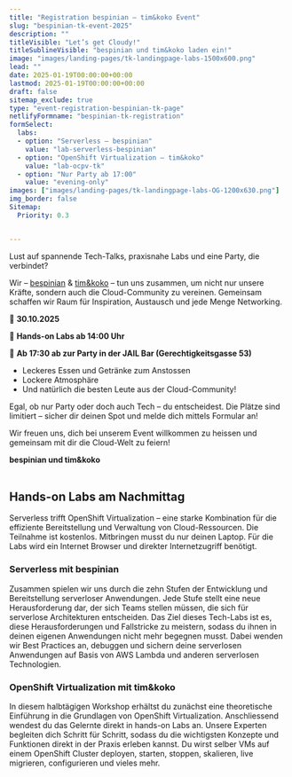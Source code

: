```yaml
---
title: "Registration bespinian – tim&koko Event"
slug: "bespinian-tk-event-2025"
description: ""
titleVisible: "Let’s get Cloudy!"
titleSublineVisible: "bespinian und tim&koko laden ein!"
image: "images/landing-pages/tk-landingpage-labs-1500x600.png"
lead: ""
date: 2025-01-19T00:00:00+00:00
lastmod: 2025-01-19T00:00:00+00:00
draft: false
sitemap_exclude: true
type: "event-registration-bespinian-tk-page"
netlifyFormname: "bespinian-tk-registration"
formSelect:
  labs:
  - option: "Serverless – bespinian"
    value: "lab-serverless-bespinian"
  - option: "OpenShift Virtualization – tim&koko"
    value: "lab-ocpv-tk"
  - option: "Nur Party ab 17:00"
    value: "evening-only"
images: ["images/landing-pages/tk-landingpage-labs-OG-1200x630.png"]
img_border: false
Sitemap:
  Priority: 0.3


---
```


Lust auf spannende Tech-Talks, praxisnahe Labs und eine Party, die verbindet?

Wir – [bespinian](https://bespinian.ch) & [tim&koko](https://tim-koko.ch/) – tun uns zusammen, um nicht nur unsere Kräfte, sondern auch die Cloud-Community zu vereinen. Gemeinsam schaffen wir Raum für Inspiration, Austausch und jede Menge Networking.

📅 **30.10.2025**

🔧 **Hands-on Labs ab 14:00 Uhr**

👾 **Ab 17:30 ab zur Party in der JAIL Bar (Gerechtigkeitsgasse 53)**

* Leckeres Essen und Getränke zum Anstossen
* Lockere Atmosphäre
* Und natürlich die besten Leute aus der Cloud-Community!

Egal, ob nur Party oder doch auch Tech – du entscheidest. Die Plätze sind limitiert – sicher dir deinen Spot und melde dich mittels Formular an!

Wir freuen uns, dich bei unserem Event willkommen zu heissen und gemeinsam mit dir die Cloud-Welt zu feiern!

**bespinian und tim&koko**
<br/><br/>

## Hands-on Labs am Nachmittag

Serverless trifft OpenShift Virtualization – eine starke Kombination für die effiziente Bereitstellung und Verwaltung von Cloud-Ressourcen.
Die Teilnahme ist kostenlos. Mitbringen musst du nur deinen Laptop. Für die Labs wird ein Internet Browser und direkter Internetzugriff benötigt.

### Serverless mit bespinian

Zusammen spielen wir uns durch die zehn Stufen der Entwicklung und Bereitstellung serverloser Anwendungen. Jede Stufe stellt eine neue Herausforderung dar, der sich Teams stellen müssen, die sich für serverlose Architekturen entscheiden. Das Ziel dieses Tech-Labs ist es, diese Herausforderungen und Fallstricke zu meistern, sodass du ihnen in deinen eigenen Anwendungen nicht mehr begegnen musst. Dabei wenden wir Best Practices an, debuggen und sichern deine serverlosen Anwendungen auf Basis von AWS Lambda und anderen serverlosen Technologien.

### OpenShift Virtualization mit tim&koko

In diesem halbtägigen Workshop erhältst du zunächst eine theoretische Einführung in die Grundlagen von OpenShift Virtualization. Anschliessend wendest du das Gelernte direkt in hands-on Labs an. Unsere Experten begleiten dich Schritt für Schritt, sodass du die wichtigsten Konzepte und Funktionen direkt in der Praxis erleben kannst. Du wirst selber VMs auf einem OpenShift Cluster deployen, starten, stoppen, skalieren, live migrieren, configurieren und vieles mehr.
